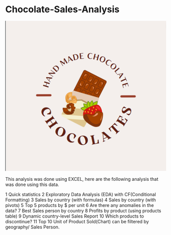 # Chocolate-Sales-Analysis
![chocolate.png](https://github.com/osinachi-david/Chocolate-Sales-Analysis/blob/main/chocolate.png)

This analysis was done using EXCEL, here are the following analysis that was done using this data.

1	Quick statistics
2	Exploratory Data Analysis (EDA) with CF(Conditional Formatting)
3	Sales by country (with formulas)
4	Sales by country (with pivots)
5	Top 5 products by $ per unit
6	Are there any anomalies in the data?
7	Best Sales person by country
8	Profits by product (using products table)
9	Dynamic country-level Sales Report
10	Which products to discontinue?
11	Top 10 Unit of  Product Sold(Chart) can be filtered by geography/ Sales Person.
